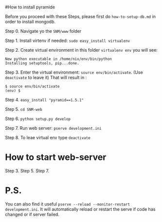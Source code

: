 
#How to install pyramide


Before you proceed with these Steps, please first do `how-to-setup-db.md` in order to install mongodb.

Step 0. Navigate yo the `SNM/www` folder

Step 1. Install virtenv if needed: `sudo easy_install virtualenv`

Step 2. Create virtual environment in this folder `virtualenv env` you will see:
```
New python executable in /home/nix/env/bin/python
Installing setuptools, pip...done.
```

Step 3. Enter the virtual environment: `source env/bin/activate`. (Use `deactivate` to leave it)
That will result in :
```
$ source env/bin/activate
(env) $
```

Step 4. `easy_install "pyramid==1.5.1"`

Step 5. `cd SNM-web`

Step 6. `python setup.py develop`

Step 7. Run web server: `pserve development.ini`

Step 8. To leae virtual env type `deactivate`

# How to start web-server

Step 3. 
Step 5.
Step 7.

# P.S.

You can also find it useful `pserve --reload --monitor-restart   development.ini`. It will automatically reload or restart the serve if code has changed or if server failed.
